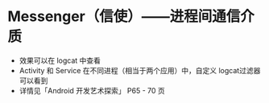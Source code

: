 # Messenger（信使）——进程间通信介质
* 效果可以在 logcat 中查看
* Activity 和 Service 在不同进程（相当于两个应用）中，自定义 logcat过滤器可以看到
* 详情见「Android 开发艺术探索」 P65 - 70 页